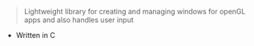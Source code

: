 >Lightweight library for creating and managing windows for openGL apps and also handles user input
>
- Written in C